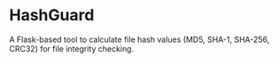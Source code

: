 # HashGuard
A Flask-based tool to calculate file hash values (MD5, SHA-1, SHA-256, CRC32) for file integrity checking.
